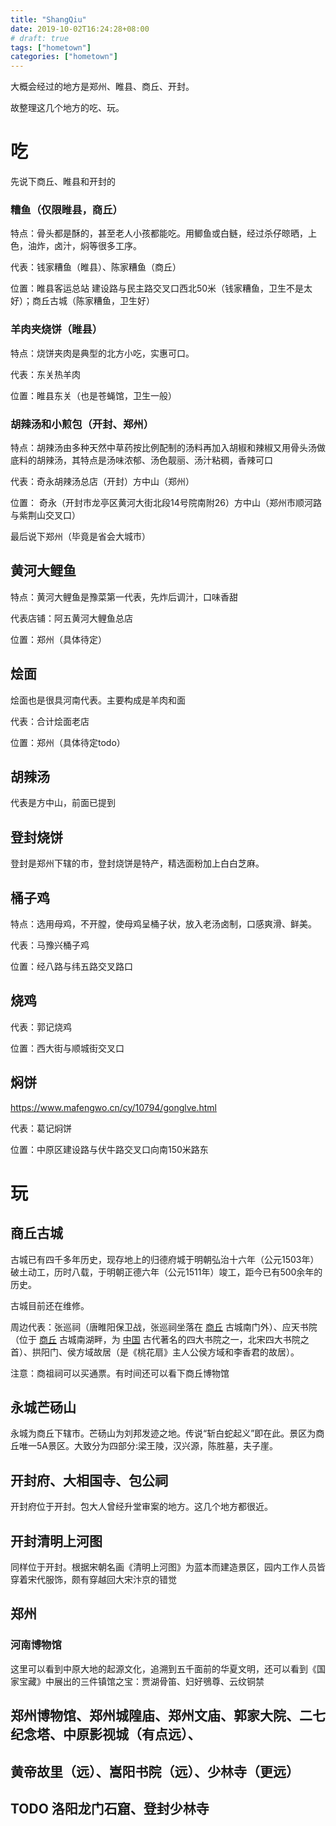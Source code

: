 ```yaml
---
title: "ShangQiu"
date: 2019-10-02T16:24:28+08:00
# draft: true
tags: ["hometown"]
categories: ["hometown"]
---
```


大概会经过的地方是郑州、睢县、商丘、开封。

故整理这几个地方的吃、玩。

# 吃

先说下商丘、睢县和开封的

###  糟鱼（仅限睢县，商丘）

特点：骨头都是酥的，甚至老人小孩都能吃。用鲫鱼或白鲢，经过杀仔晾晒，上色，油炸，卤汁，焖等很多工序。

代表：钱家糟鱼（睢县）、陈家糟鱼（商丘）

位置：睢县客运总站 建设路与民主路交叉口西北50米（钱家糟鱼，卫生不是太好）；商丘古城（陈家糟鱼，卫生好）

### 羊肉夹烧饼（睢县）

特点：烧饼夹肉是典型的北方小吃，实惠可口。

代表：东关热羊肉

位置：睢县东关（也是苍蝇馆，卫生一般）

### 胡辣汤和小煎包（开封、郑州）

特点：胡辣汤由多种天然中草药按比例配制的汤料再加入胡椒和辣椒又用骨头汤做底料的胡辣汤，其特点是汤味浓郁、汤色靓丽、汤汁粘稠，香辣可口

代表：奇永胡辣汤总店（开封）方中山（郑州）

位置： 奇永（开封市龙亭区黄河大街北段14号院南附26）方中山（郑州市顺河路与紫荆山交叉口）



最后说下郑州（毕竟是省会大城市）

## 黄河大鲤鱼

特点：黄河大鲤鱼是豫菜第一代表，先炸后调汁，口味香甜

代表店铺：阿五黄河大鲤鱼总店

位置：郑州（具体待定）

## 烩面

烩面也是很具河南代表。主要构成是羊肉和面

代表：合计烩面老店

位置：郑州（具体待定todo）

## 胡辣汤

代表是方中山，前面已提到

## 登封烧饼

登封是郑州下辖的市，登封烧饼是特产，精选面粉加上白白芝麻。

## 桶子鸡

特点：选用母鸡，不开膛，使母鸡呈桶子状，放入老汤卤制，口感爽滑、鲜美。

代表：马豫兴桶子鸡

位置：经八路与纬五路交叉路口



## 烧鸡

代表：郭记烧鸡

位置：西大街与顺城街交叉口

## 焖饼

https://www.mafengwo.cn/cy/10794/gonglve.html

代表：葛记焖饼

位置：中原区建设路与伏牛路交叉口向南150米路东



# 玩

## 商丘古城

古城已有四千多年历史，现存地上的归德府城于明朝弘治十六年（公元1503年）破土动工，历时八载，于明朝正德六年（公元1511年）竣工，距今已有500余年的历史。

古城目前还在维修。

周边代表：张巡祠（唐睢阳保卫战，张巡祠坐落在 [商丘](http://www.mafengwo.cn/travel-scenic-spot/mafengwo/14499.html) 古城南门外）、应天书院（位于 [商丘](http://www.mafengwo.cn/travel-scenic-spot/mafengwo/14499.html) 古城南湖畔，为 [中国](http://www.mafengwo.cn/travel-scenic-spot/mafengwo/21536.html) 古代著名的四大书院之一，北宋四大书院之首）、拱阳门、侯方域故居（是《桃花扇》主人公侯方域和李香君的故居）。

注意：商祖祠可以买通票。有时间还可以看下商丘博物馆

## 永城芒砀山

永城为商丘下辖市。芒砀山为刘邦发迹之地。传说“斩白蛇起义”即在此。景区为商丘唯一5A景区。大致分为四部分:梁王陵，汉兴源，陈胜墓，夫子崖。

## 开封府、大相国寺、包公祠

开封府位于开封。包大人曾经升堂审案的地方。这几个地方都很近。

## 开封清明上河图

同样位于开封。根据宋朝名画《清明上河图》为蓝本而建造景区，园内工作人员皆穿着宋代服饰，颇有穿越回大宋汴京的错觉



## 郑州

### 河南博物馆

这里可以看到中原大地的起源文化，追溯到五千面前的华夏文明，还可以看到《国家宝藏》中展出的三件镇馆之宝：贾湖骨笛、妇好鴞尊、云纹铜禁

## 郑州博物馆、郑州城隍庙、郑州文庙、郭家大院、二七纪念塔、中原影视城（有点远）、

## 黄帝故里（远）、嵩阳书院（远）、少林寺（更远）



## TODO 洛阳龙门石窟、登封少林寺

